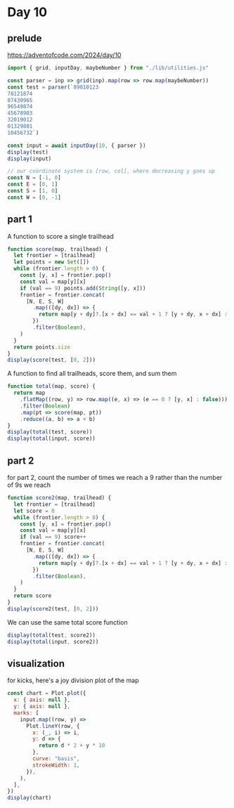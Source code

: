 # Day 10

## prelude

https://adventofcode.com/2024/day/10

```js echo
import { grid, inputDay, maybeNumber } from "./lib/utilities.js"
```

```js echo
const parser = inp => grid(inp).map(row => row.map(maybeNumber))
const test = parser(`89010123
78121874
87430965
96549874
45678903
32019012
01329801
10456732`)

const input = await inputDay(10, { parser })
display(test)
display(input)

// our coördinate system is [row, col], where decreasing y goes up
const N = [-1, 0]
const E = [0, 1]
const S = [1, 0]
const W = [0, -1]
```

## part 1

A function to score a single trailhead

```js echo
function score(map, trailhead) {
  let frontier = [trailhead]
  let points = new Set([])
  while (frontier.length > 0) {
    const [y, x] = frontier.pop()
    const val = map[y][x]
    if (val == 9) points.add(String([y, x]))
    frontier = frontier.concat(
      [N, E, S, W]
        .map(([dy, dx]) => {
          return map[y + dy]?.[x + dx] == val + 1 ? [y + dy, x + dx] : false
        })
        .filter(Boolean),
    )
  }
  return points.size
}
display(score(test, [0, 2]))
```

A function to find all trailheads, score them, and sum them

```js echo
function total(map, score) {
  return map
    .flatMap((row, y) => row.map((e, x) => (e == 0 ? [y, x] : false)))
    .filter(Boolean)
    .map(pt => score(map, pt))
    .reduce((a, b) => a + b)
}
display(total(test, score))
display(total(input, score))
```

## part 2

for part 2, count the number of times we reach a 9 rather than the number of 9s we reach

```js echo
function score2(map, trailhead) {
  let frontier = [trailhead]
  let score = 0
  while (frontier.length > 0) {
    const [y, x] = frontier.pop()
    const val = map[y][x]
    if (val == 9) score++
    frontier = frontier.concat(
      [N, E, S, W]
        .map(([dy, dx]) => {
          return map[y + dy]?.[x + dx] == val + 1 ? [y + dy, x + dx] : false
        })
        .filter(Boolean),
    )
  }
  return score
}
display(score2(test, [0, 2]))
```

We can use the same total score function

```js echo
display(total(test, score2))
display(total(input, score2))
```

## visualization

for kicks, here's a joy division plot of the map

```js echo
const chart = Plot.plot({
  x: { axis: null },
  y: { axis: null },
  marks: [
    input.map((row, y) =>
      Plot.lineY(row, {
        x: (_, i) => i,
        y: d => {
          return d * 2 + y * 10
        },
        curve: "basis",
        strokeWidth: 1,
      }),
    ),
  ],
})
display(chart)
```
